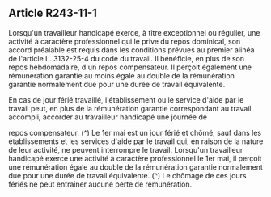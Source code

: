 ## Article R243-11-1

Lorsqu'un travailleur handicapé exerce, à titre exceptionnel ou régulier, une activité à caractère professionnel
qui le prive du repos dominical, son accord préalable est requis dans les conditions prévues au premier alinéa
de l'article L. 3132-25-4 du code du travail. Il bénéficie, en plus de son repos hebdomadaire, d'un repos
compensateur. Il perçoit également une rémunération garantie au moins égale au double de la rémunération
garantie normalement due pour une durée de travail équivalente.

En cas de jour férié travaillé, l'établissement ou le service d'aide par le travail peut, en plus de la
rémunération garantie correspondant au travail accompli, accorder au travailleur handicapé une journée de

repos compensateur. (^)
Le 1er mai est un jour férié et chômé, sauf dans les établissements et les services d'aide par le travail qui,
en raison de la nature de leur activité, ne peuvent interrompre le travail. Lorsqu'un travailleur handicapé
exerce une activité à caractère professionnel le 1er mai, il perçoit une rémunération égale au double de la
rémunération garantie normalement due pour une durée de travail équivalente. (^)
Le chômage de ces jours fériés ne peut entraîner aucune perte de rémunération.

